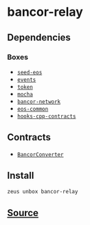 
bancor-relay
====================







## Dependencies
### Boxes
* [`seed-eos`](seed-eos.md)
* [`events`](events.md)
* [`token`](token.md)
* [`mocha`](mocha.md)
* [`bancor-network`](bancor-network.md)
* [`eos-common`](eos-common.md)
* [`hooks-cpp-contracts`](hooks-cpp-contracts.md)



## Contracts
* [`BancorConverter`](https://github.com/liquidapps-io/zeus-sdk/tree/master/boxes/groups/economics/bancor-relay/contracts/eos/BancorConverter)
## Install
```bash
zeus unbox bancor-relay
```













## [Source](https://github.com/liquidapps-io/zeus-sdk/tree/master/boxes/groups/economics/bancor-relay)